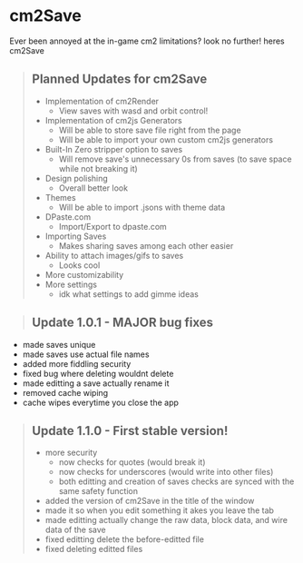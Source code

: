 # cm2Save

Ever been annoyed at the in-game cm2 limitations? look no further! heres cm2Save 

> ## Planned Updates for cm2Save
> - Implementation of cm2Render
>    - View saves with wasd and orbit control!
> - Implementation of cm2js Generators
>     - Will be able to store save file right from the page
>   - Will be able to import your own custom cm2js generators
> - Built-In Zero stripper option to saves
>    - Will remove save's unnecessary 0s from saves (to save space while not breaking it)
> - Design polishing
>     - Overall better look
> - Themes
>   - Will be able to import .jsons with theme data
> - DPaste.com
>    - Import/Export to dpaste.com 
> - Importing Saves
>    - Makes sharing saves among each other easier
> - Ability to attach images/gifs to saves
>    - Looks cool
> - More customizability
> - More settings
>   - idk what settings to add gimme ideas

 > ## Update 1.0.1 - MAJOR bug fixes
- made saves unique
- made saves use actual file names
- added more fiddling security
- fixed bug where deleting wouldnt delete
- made editting a save actually rename it
- removed cache wiping
- cache wipes everytime you close the app

> ## Update 1.1.0 - First stable version!
> - more security
>   - now checks for quotes (would break it)
>   - now checks for underscores (would write into other files)
>    - both editting and creation of saves checks are synced with the same safety function
> - added the version of cm2Save in the title of the window
> - made it so when you edit something it akes you leave the tab
> - made editting actually change the raw data, block data, and wire data of the save
> - fixed editting delete the before-editted file
> - fixed deleting editted files